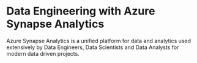 # Data Engineering with Azure Synapse Analytics

Azure Synapse Analytics is a unified platform for data and analytics used extensively by Data Engineers, Data Scientists and Data Analysts for modern data driven projects.  


